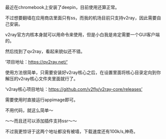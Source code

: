 最近在chromebook上安装了deepin，目前使用还算正常。

不过想要翻墙在应用商店里面只有ss，而我的机场目前只支持v2ray，因此需要自己安装。

v2ray官方内核本身就可以用命令来使用，但是小白我是肯定需要一个GUI客户端的。

然后找到了qv2ray，看起来貌似还不错。

’项目地址：https://qv2ray.net/‘

使用方法很简单，只需要安装好v2ray核心之后，在设置里面将核心目录定向到你解压的v2ray核心文件夹里面就行了。

‘v2ray核心项目地址：https://github.com/v2fly/v2ray-core/releases’

需要使用时直接运行appimage即可。

不用代码，就这么简单～

～～而且还可以添加插件支持ssr～～

不过我更惊讶于这两个地址都没有被墙，下载速度还有100k/s,神奇。
